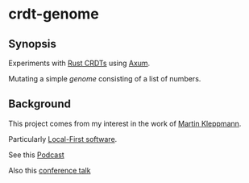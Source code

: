 # crdt-genome

## Synopsis

Experiments with [Rust CRDTs](https://github.com/rust-crdt/rust-crdt) using [Axum](https://github.com/tokio-rs/axum).

Mutating a simple *genome* consisting of a list of numbers.

## Background

This project comes from my interest in the work of [Martin Kleppmann](https://martin.kleppmann.com/).

Particularly [Local-First software](https://martin.kleppmann.com/papers/local-first.pdf).

See this [Podcast](https://museapp.com/podcast/41-local-first-software/)

Also this [conference talk](https://www.youtube.com/watch?v=Exr0iY_D-vw&t=1s)
